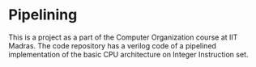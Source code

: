 # Pipelining

This is a project as a part of the Computer Organization course at IIT Madras. The code repository has a verilog code of a pipelined implementation of the basic CPU architecture on Integer Instruction set.
